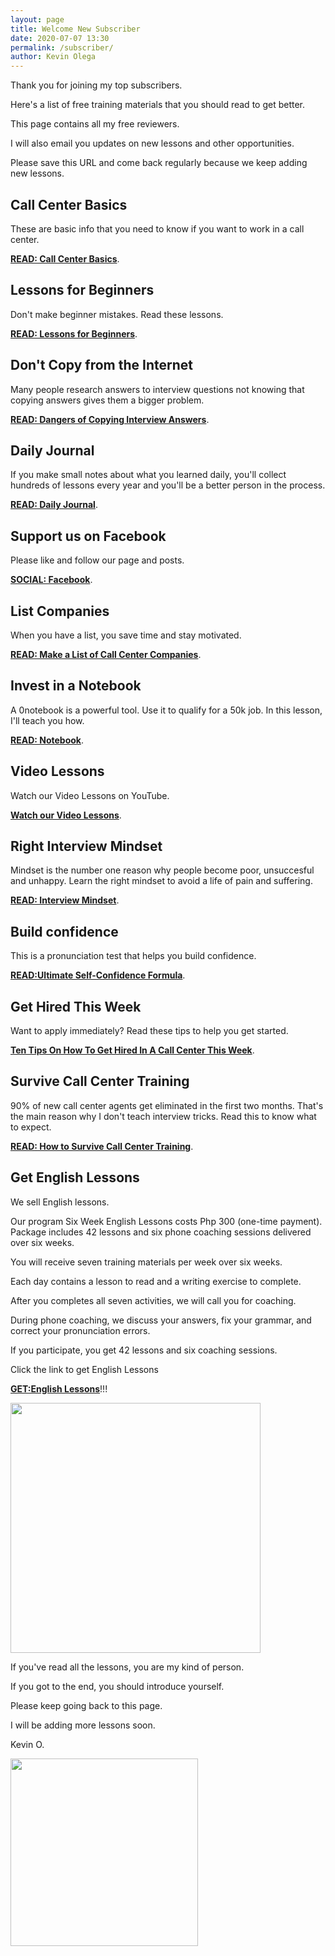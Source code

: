 ```yaml
--- 
layout: page
title: Welcome New Subscriber
date: 2020-07-07 13:30
permalink: /subscriber/ 
author: Kevin Olega 
--- 
```

Thank you for joining my top subscribers.

Here's a list of free training materials that you should read to get better.

This page contains all my free reviewers.

I will also email you updates on new lessons and other opportunities.

Please save this URL and come back regularly because we keep adding new lessons.

## Call Center Basics

These are basic info that you need to know if you want to work in a call center.

**[READ: Call Center Basics](https://callcentertrainingtips.com/basics/)**.


## Lessons for Beginners

Don't make beginner mistakes. Read these lessons.

**[READ: Lessons for Beginners](https://callcentertrainingtips.com/beginner/)**.

## Don't Copy from the Internet

Many people research answers to interview questions not knowing that copying answers gives them a bigger problem.

**[READ: Dangers of Copying Interview Answers](https://callcentertrainingtips.com/copycat/)**.

## Daily Journal

If you make small notes about what you learned daily, you'll collect hundreds of lessons every year and you'll be a better person in the process.

**[READ: Daily Journal](https://callcentertrainingtips.com/write-journal/)**.

## Support us on Facebook

Please like and follow our page and posts.

**[SOCIAL: Facebook](https://www.facebook.com/callcentertrainingtips/inbox/)**.

## List Companies

When you have a list, you save time and stay motivated. 

**[READ: Make a List of Call Center Companies](https://callcentertrainingtips.com/list-companies/)**.

## Invest in a Notebook

A 0notebook is a powerful tool. Use it to qualify for a 50k job. In this lesson, I'll teach you how.

**[READ: Notebook](https://callcentertrainingtips.com/notebook)**.

## Video Lessons

Watch our Video Lessons on YouTube.

**[Watch our Video Lessons](https://www.youtube.com/user/CCTTshow)**.

## Right Interview Mindset

Mindset is the number one reason why people become poor, unsuccesful and unhappy. Learn the right mindset to avoid a life of pain and suffering.

**[READ: Interview Mindset](https://callcentertrainingtips.com/interview-mind/)**.

## Build confidence

This is a pronunciation test that helps you build confidence.

**[READ:Ultimate Self-Confidence Formula](https://callcentertrainingtips.com/confidence-formula/)**.

## Get Hired This Week

Want to apply immediately? Read these tips to help you get started. 

**[Ten Tips On How To Get Hired In A Call Center This Week](https://callcentertrainingtips.com/ten-tips-to-get-hired-in-a-call-center-this-week/)**.

## Survive Call Center Training

90% of new call center agents get eliminated in the first two months. That's the main reason why I don't teach interview tricks. Read this to know what to expect.

**[READ: How to Survive Call Center Training](https://callcentertrainingtips.com/survivetrain/)**.

## Get English Lessons

We sell English lessons.

Our program Six Week English Lessons costs Php 300 (one-time payment). Package includes 42 lessons and six phone coaching sessions delivered over six weeks.

You will receive seven training materials per week over six weeks.

Each day contains a lesson to read and a writing exercise to complete.

After you completes all seven activities, we will call you for coaching.

During phone coaching, we discuss your answers, fix your grammar, and correct your pronunciation errors.

If you participate, you get 42 lessons and six coaching sessions.

Click the link to get English Lessons


**[GET:English Lessons](https://callcentertrainingtips.com/6WEL250/)**!!!

<img src="{{ site.url }}/images/2020-07-01-three-hundred.JPG" width="400">

If you've read all the lessons, you are my kind of person.

If you got to the end, you should introduce yourself.

Please keep going back to this page.

I will be adding more lessons soon.

Kevin O.

<img src="{{ site.url }}/images/2019-07-Kevin-Gray.jpg" width="300">